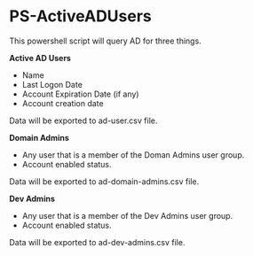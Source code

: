 # PS-ActiveADUsers
This powershell script will query AD for three things. 

**Active AD Users**
* Name
* Last Logon Date
* Account Expiration Date (if any)
* Account creation date

Data will be exported to ad-user.csv file.

**Domain Admins**
* Any user that is a member of the Doman Admins user group. 
* Account enabled status.

Data will be exported to ad-domain-admins.csv file.

**Dev Admins**
* Any user that is a member of the Dev Admins user group. 
* Account enabled status.

Data will be exported to ad-dev-admins.csv file.